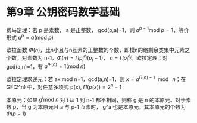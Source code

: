 # 第9章 公钥密码数学基础

费马定理：若 p 是素数， a 是正整数， gcd(p,a)=1，则 $a^{p-1}\text{mod}\ p=1$，等价形式 $a^p=a(\text{mod}\ p)$

欧拉函数 $\Phi(n)$，比n小且与n互素的正整数的个数，即模n的缩剩余类集中元素之个数。对素数为 n-1，$\Phi(n)=\Pi p_i^{e_i}(p_i-1)$， $n=\Pi p_i^{e_i}$。欧拉定理：对 gcd(a,n)=1，有 $a^{\Psi(n)}=1(\text{mod}\ n)$

欧拉定理求逆元：若 ax mod n=1，gcd(a,n)=1，则 $x=a^{\Pi(n)-1}\mod\ n$；在 GF(2^n) 中，对任意多项式 p(x), $\Pi(p(x))=2^n-1$

本原元：如果 $g^i\text{mod}\ n$ 对 i 从 1 到 n-1 都不相同，则称 g 是 n 的本原元。对于素数 p，当 g 为本原元且 a 与 p-1 互素时， g^a 也是本原元。其本原元的个数为 $\Phi(p-1)$
